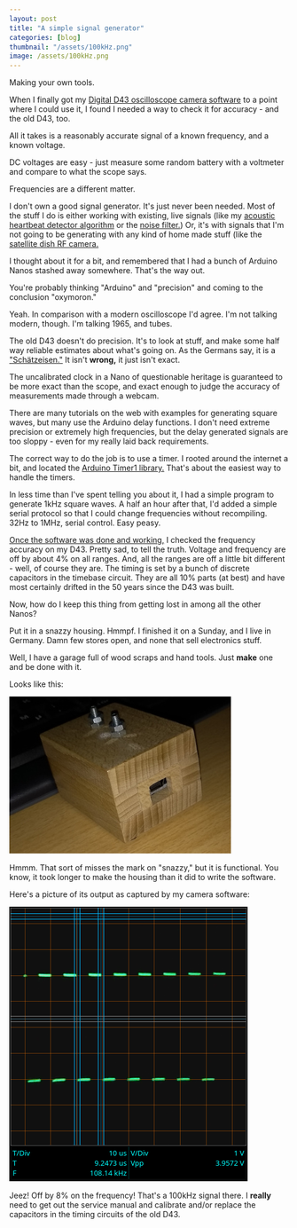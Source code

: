 ```yaml
---
layout: post
title: "A simple signal generator"
categories: [blog]
thumbnail: "/assets/100kHz.png"
image: /assets/100kHz.png
--- 
```


Making your own tools.

When I finally got my [Digital D43 oscilloscope camera software](https://github.com/JosephEoff/D43) to a point where I could use it, I found I needed a way to check it for accuracy - and the old D43, too.

All it takes is a reasonably accurate signal of a known frequency, and a known voltage.

DC voltages are easy - just measure some random battery with a voltmeter and compare to what the scope says.

Frequencies are a different matter.

I don't own a good signal generator.  It's just never been needed.  Most of the stuff I do is either working with existing, live signals (like my [acoustic heartbeat detector algorithm](https://github.com/JosephEoff/HeartbeatDetector) or the [noise filter.](https://github.com/JosephEoff/PureData_NoiseFilter))  Or, it's with signals that I'm not going to be generating with any kind of home made stuff (like the [satellite dish RF camera.](rfcamera)

I thought about it for a bit, and remembered that I had a bunch of Arduino Nanos stashed away somewhere.  That's the way out.

You're probably thinking "Arduino" and "precision" and coming to the conclusion "oxymoron."

Yeah.  In comparison with a modern oscilloscope I'd agree.  I'm not talking modern, though.  I'm talking 1965, and tubes.

The old D43 doesn't do precision.  It's to look at stuff, and make some half way reliable estimates about what's going on.  As the Germans say, it is a ["Schätzeisen."](https://www.reddit.com/r/German/comments/59jxv1/word_of_the_day_sch%C3%A4tzeisen/)  It isn't **wrong,** it just isn't exact.

The uncalibrated clock in a Nano of questionable heritage is guaranteed to be more exact than the scope, and exact enough to judge the accuracy of measurements made through a webcam.

There are many tutorials on the web with examples for generating square waves, but many use the Arduino delay functions.  I don't need extreme precision or extremely high frequencies, but the delay generated signals are too sloppy - even for my really laid back requirements.

The correct way to do the job is to use a timer.  I rooted around the internet a bit, and located the [Arduino Timer1 library.](https://www.arduinolibraries.info/libraries/timer-one)  That's about the easiest way to handle the timers.

In less time than I've spent telling you about it, I had a simple program to generate 1kHz square waves.  A half an hour after that, I'd added a simple serial protocol so that I could change frequencies without recompiling.  32Hz to 1MHz, serial control.  Easy peasy.

[Once the software was done and working,](https://github.com/JosephEoff/SimpleSignalGenerator) I checked the frequency accuracy on my D43.  Pretty sad, to tell the truth.  Voltage and frequency are off by about 4% on all ranges.  And, all the ranges are off a little bit different - well, of course they are.  The timing is set by a bunch of discrete capacitors in the timebase circuit.  They are all 10% parts (at best) and have most certainly drifted in the 50 years since the D43 was built.

Now, how do I keep this thing from getting lost in among all the other Nanos?

Put it in a snazzy housing.  Hmmpf.  I finished it on a Sunday, and I live in Germany.  Damn few stores open, and none that sell electronics stuff.

Well, I have a garage full of wood scraps and hand tools.  Just **make** one and be done with it.

Looks like this:

![Image of the signalgenerator.](/assets/signalgenerator.jpg)

Hmmm.  That sort of misses the mark on "snazzy," but it is functional.  You know, it took longer to make the housing than it did to write the software.

Here's a picture of its output as captured by my camera software:

![Image of the signalgenerator.](/assets/100kHz.png)

Jeez!  Off by 8% on the frequency!  That's a 100kHz signal there.  I **really** need to get out the service manual and calibrate and/or replace the capacitors in the timing circuits of the old D43.
